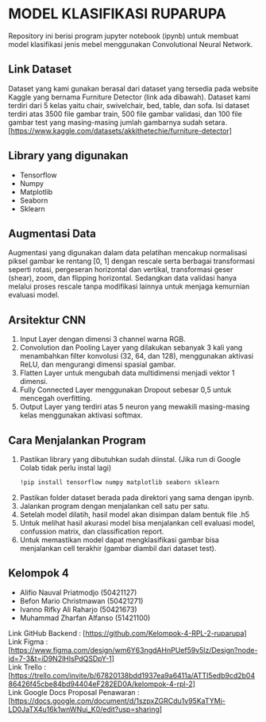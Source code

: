 # MODEL KLASIFIKASI RUPARUPA

Repository ini berisi program jupyter notebook (ipynb) untuk membuat model klasifikasi jenis mebel menggunakan Convolutional Neural Network. 

## Link Dataset

Dataset yang kami gunakan berasal dari dataset yang tersedia pada website Kaggle yang bernama Furniture Detector (link ada dibawah). Dataset kami terdiri dari 5 kelas yaitu chair, swivelchair, bed, table, dan sofa. Isi dataset terdiri atas 3500 file gambar train, 500 file gambar validasi, dan 100 file gambar test yang masing-masing jumlah gambarnya sudah setara.
[https://www.kaggle.com/datasets/akkithetechie/furniture-detector]

## Library yang digunakan

- Tensorflow
- Numpy
- Matplotlib
- Seaborn
- Sklearn

## Augmentasi Data

Augmentasi yang digunakan dalam data pelatihan mencakup normalisasi piksel gambar ke rentang [0, 1] dengan rescale serta berbagai transformasi seperti rotasi, pergeseran horizontal dan vertikal, transformasi geser (shear), zoom, dan flipping horizontal. Sedangkan data validasi hanya melalui proses rescale tanpa modifikasi lainnya untuk menjaga kemurnian evaluasi model.

## Arsitektur CNN

1. Input Layer dengan dimensi 3 channel warna RGB.
2. Convolution dan Pooling Layer yang dilakukan sebanyak 3 kali yang menambahkan filter konvolusi (32, 64, dan 128), menggunakan aktivasi ReLU, dan mengurangi dimensi spasial gambar.
3. Flatten Layer untuk mengubah data multidimensi menjadi vektor 1 dimensi.
4. Fully Connected Layer menggunakan Dropout sebesar 0,5 untuk mencegah overfitting.
5. Output Layer yang terdiri atas 5 neuron yang mewakili masing-masing kelas menggunakan aktivasi softmax.

## Cara Menjalankan Program

1. Pastikan library yang dibutuhkan sudah diinstal. (Jika run di Google Colab tidak perlu instal lagi)
   ```bash
   !pip install tensorflow numpy matplotlib seaborn sklearn
   ```
2. Pastikan folder dataset berada pada direktori yang sama dengan ipynb.
3. Jalankan program dengan menjalankan cell satu per satu.
4. Setelah model dilatih, hasil model akan disimpan dalam bentuk file .h5
5. Untuk melihat hasil akurasi model bisa menjalankan cell evaluasi model, confussion matrix, dan classification report.
6. Untuk memastikan model dapat mengklasifikasi gambar bisa menjalankan cell terakhir (gambar diambil dari dataset test).

## Kelompok 4
- Alifio Nauval Priatmodjo (50421127)
- Befon Mario Christmawan (50421271)
- Ivanno Rifky Ali Raharjo (50421673)
- Muhammad Zharfan Alfanso (51421100)

Link GitHub Backend : [https://github.com/Kelompok-4-RPL-2-ruparupa]  
Link Figma : [https://www.figma.com/design/wm6Y63ngdAHnPUef59v5lz/Design?node-id=7-3&t=iD9N2lHIsPdQSDpY-1]  
Link Trello : [https://trello.com/invite/b/67820138bdd1937ea9a6411a/ATTI5edb9cd2b0486426f45cbe84bd94404eF282ED0A/kelompok-4-rpl-2]  
Link Google Docs Proposal Penawaran : [https://docs.google.com/document/d/1szpxZGRCdu1v95KaTYMj-LD0JaTX4u16k1wnWNui_K0/edit?usp=sharing]  
